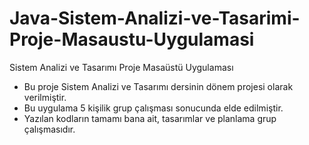 # Java-Sistem-Analizi-ve-Tasarimi-Proje-Masaustu-Uygulamasi
Sistem Analizi ve Tasarımı Proje Masaüstü Uygulaması

* Bu proje Sistem Analizi ve Tasarımı dersinin dönem projesi olarak verilmiştir.
* Bu uygulama 5 kişilik grup çalışması sonucunda elde edilmiştir.
* Yazılan kodların tamamı bana ait, tasarımlar ve planlama grup çalışmasıdır.
